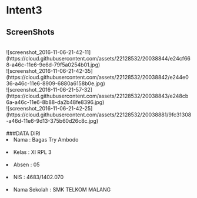 # Intent3
## ScreenShots
<br>
![screenshot_2016-11-06-21-42-11](https://cloud.githubusercontent.com/assets/22128532/20038844/e24cf668-a46c-11e6-9e6d-79f5a0254b01.jpg)
<br>
![screenshot_2016-11-06-21-42-35](https://cloud.githubusercontent.com/assets/22128532/20038842/e244e036-a46c-11e6-8909-6880a6158b0e.jpg)
<br>
![screenshot_2016-11-06-21-57-32](https://cloud.githubusercontent.com/assets/22128532/20038843/e248cb6a-a46c-11e6-8b88-da2b48fe8396.jpg)
<br>
![screenshot_2016-11-06-21-42-25](https://cloud.githubusercontent.com/assets/22128532/20038881/9fc31308-a46d-11e6-9d13-375b60d26c8c.jpg)

<br>
<br>
###DATA DIRI <br>
<li>Nama          : Bagas Try Ambodo </li><br>
<li>Kelas         : XI RPL 3 </li><br>
<li>Absen         : 05 </li><br>
<li>NIS           : 4683/1402.070</li> <br>
<li>Nama Sekolah  : SMK TELKOM MALANG</li>
